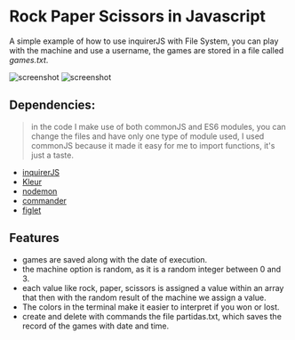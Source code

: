 # Rock Paper Scissors in Javascript
A simple example of how to use inquirerJS with File System, you can play with the machine and use a username, the games are stored in a file called *games.txt*. 

![screenshot](https://i.imgur.com/QJc64ET.png)
![screenshot](https://i.imgur.com/h8wceoN.png)

## Dependencies:
> in the code I make use of both commonJS and ES6 modules, you can change the files and have only one type of module used, I used commonJS because it made it easy for me to import functions, it's just a taste.

- [inquirerJS](https://www.npmjs.com/package/inquirer#installation)
- [Kleur](https://www.npmjs.com/package/inquirer#installation)
- [nodemon](https://www.npmjs.com/package/nodemon)
- [commander](https://www.npmjs.com/package/commander)
- [figlet](https://www.npmjs.com/package/figlet)

## Features
- games are saved along with the date of execution.
- the machine option is random, as it is a random integer between 0 and 3.
- each value like rock, paper, scissors is assigned a value within an array that then with the random result of the machine we assign a value.
- The colors in the terminal make it easier to interpret if you won or lost.
- create and delete with commands the file partidas.txt, which saves the record of the games with date and time.